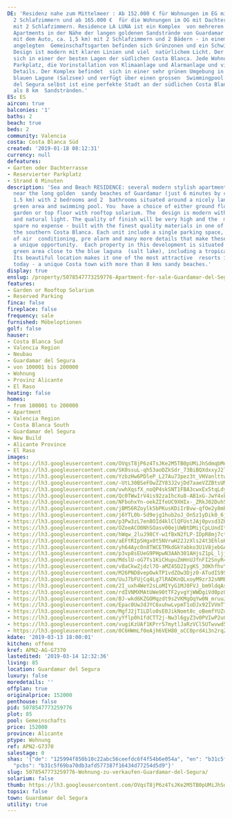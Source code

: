 ```yaml
---
DE: 'Residenz nahe zum Mittelmeer : Ab 152.000 € für Wohnungen im EG mit Garten mit
  2 Schlafzimmern und ab 165.000 €  für die Wohnungen im OG mit Dachterrasse und Meerblick
  mit 2 Schlafzimmern. Residence LA LUNA ist ein Komplex  von mehreren modernen, stilvollen
  Apartments in der Nähe der langen goldenen Sandstrände von Guardamar (nur 6  Minuten
  mit dem Auto, ca. 1,5 km) mit 2 Schlafzimmern und 2 Bädern - in einem sehr schön
  angelegten  Gemeinschaftsgarten befinden sich Grünzonen und ein Schwimmbad. Das
  Design ist modern mit klaren Linien und viel  natürlichem Licht. Der Komplex befindet
  sich in einer der besten Lagen der südlichen Costa Blanca. Jede Wohnung hat  einen
  Parkplatz, die Vorinstallation von Klimaanlage und Alarmanlage und viele weiteren
  Details. Der Komplex befindet  sich in einer sehr grünen Umgebung in der Nähe des
  blauen Lagune (Salzsee) und verfügt über einen grossen  Swimmingpool. Guardamar
  del Segura selbst ist eine perfekte Stadt an der südlichen Costa Blanca mit mehr
  als 8 km  Sandstränden.'
ES: ES
aircon: true
balconies: '1'
baths: 2
beach: true
beds: 2
community: Valencia
costa: Costa Blanca Süd
created: '2019-01-18 08:12:31'
currency: null
defeatures:
- Garten oder Dachterrasse
- Reservierter Parkplatz
- Strand 6 Minuten
description: 'Sea and Beach RESIDENCE: several modern stylish apartment properties
  near the long golden  sandy beaches of Guardamar (just 6 minutes by car, approx.
  1.5 km) with 2 bedrooms and 2  bathrooms situated around a nicely landscaped communal
  green area and swimming pool. You  have a choice of either ground floor with private
  garden or top floor with rooftop solarium. The  design is modern with clean lines
  and natural light. The quality of finish will be very high and the  materials used
  spare no expense - built with the finest quality materials in one of the best locations  of
  the southern Costa Blanca. Each unit include a single parking space, pre installation
  of air  conditioning, pre alarm and many more details that make these properties
  a unique opportunity.  Each property in this development is situated within a beautiful
  green area close to the blue laguna  (salt lake), including a tropical pool area.
  Its beautiful location makes it one of the most attractive  resorts in Guardamar
  today - a unique Costa town with more than 8 kms sandy beaches.'
display: true
enslug: /property/5078547773259776-Apartment-for-sale-Guardamar-del-Segura/
features:
- Garden or Rooftop Solarium
- Reserved Parking
finca: false
fireplace: false
frequency: sale
furnished: Möbeloptionen
golf: false
hauser:
- Costa Blanca Sud
- Valencia Region
- Neubau
- Guardamar del Segura
- von 100001 bis 200000
- Wohnung
- Provinz Alicante
- El Raso
heating: false
homes:
- from 100001 to 200000
- Apartment
- Valencia Region
- Costa Blanca South
- Guardamar del Segura
- New Build
- Alicante Province
- El Raso
images:
- https://lh3.googleusercontent.com/OVqsT8jP6z4TsJKe2M5TB0pUMiJhSdmqbMnryMrxjIMFEtOzkpJuFRatNreQdaUP02-I9zlw2kZYbA52EN7V=w640-rj-e30-l100
- https://lh3.googleusercontent.com/SK0ssuL-qh53aoDZkSdr_73BiBQXdxxyJ2lbn2ihV5j-FhqzPaOP85c076b5ETLKhUoDE8OESRvTIahR_IHv=w640-rj-e30-l100
- https://lh3.googleusercontent.com/YzbzHw6PDleP_L27Au73pez3t_VHVanlttwXX9WgxVnM1yBdimytFPwJ99Swh8yBdNnIfyDgzY5iX0SsSc78=w640-rj-e30-l100
- https://lh3.googleusercontent.com/-UtL30BSeFOwZZY83J2vjDd7aaeVZZBtsUMDPxi0q5nF-M14QEcyRBUCPb5lTibIndO3s8Dt36MuqhfUppyaeQ=w640-rj-e30-l100
- https://lh3.googleusercontent.com/vwhXqsfX_noQP4skSNT1FBA3cwxEx5tqLdy902I9xzRegQoJkmz60XQuFgPfNPP38je99nn64VDQXJdmyC7YfQ=w640-rj-e30-l100
- https://lh3.googleusercontent.com/Qc0TWwIrV4is92zaIhcXu8-AB1xG-JwY4xb4XpNOrqCN-qdOLeDATJSGOurP6ADomkk6jDb1fdY1l1NVI7QZTQ=w640-rj-e30-l100
- https://lh3.googleusercontent.com/NFbohxYn-oekZIfeUC9XHIx-_ZRkJ02Duh5znq0b8z0VzjI4zEjJUkjobxp2F5qKJU9LEx-SW9EufRyELz9C=w640-rj-e30-l100
- https://lh3.googleusercontent.com/jBM56RZoylk5bPKusKDiIrBvw-qfOe2y8mbd-o2wAAy7mmaIprflgE8MtoSzYhsMOJMkLuDGk5X03G9hc-U=w640-rj-e30-l100
- https://lh3.googleusercontent.com/j6YTL0b-Sd9ejg1hub2oJ_On5z1yDik0_6jrjbD7Vm6ubmr17YS7NCN5Dtyn9sJnrG1cY9JSzXJiW-ynGGtu=w640-rj-e30-l100
- https://lh3.googleusercontent.com/p3Pw3zL7en8OId4klClQFUstJAj0pvsd3ZH1KWqUcIjQB_qC-ZTa9Vph8WEse3l0shjz3vGxhuyr3t8qu0MO=w640-rj-e30-l100
- https://lh3.googleusercontent.com/OZoeACO0NhSOasv00ejUWBtDMijCpLUndItVZVmOPbTXx15LtgHuFmL1m3dTmVln4IYX4DRqAVv2b6XtLa4=w640-rj-e30-l100
- https://lh3.googleusercontent.com/hWqw_2luJ98CY-w1fBxN2fLP-IDpR8mj7ctcna3UQ9YBMWOWtqxB3MaCTe_AoPMpCRoEtN60ahlkI_2yB_Ac=w640-rj-e30-l100
- https://lh3.googleusercontent.com/aEFtRIpSHgx0t5NVrwH22JzXls24t3EhloKlzpH9vyby5yztdK30LechLU0OT5ftIxnAFpZNDeufBzw7MDpm=w640-rj-e30-l100
- https://lh3.googleusercontent.com/yh64Ayc0n8TWCETMkdGkYabko3U1V8jebGAbIz6kEJWHMzz-uEMlENDcofatmMnVTSfefEOYZbkRBawTkgm_=w640-rj-e30-l100
- https://lh3.googleusercontent.com/p3vp8sEUeG9PHpwN3AAh301AHjsZ1pL_ljjd6HG9Bjl1Mc-rjlohY9sP_scaa93Fw0-5EaHjeWz1Pl5VrxPC=w640-rj-e30-l100
- https://lh3.googleusercontent.com/MdslU-oG7Ts1KiCHupuZmHnUJfnFI2SnyR490P-6CBeKYcL4DKMI-JltKLCUq6Y4Wu2aQwS3WiBS6E88_50SIg=w640-rj-e30-l100
- https://lh3.googleusercontent.com/v8aCkwZjdzl7O-aMZ45D2IygKS_30KhfhvYqOZUAoxMpQps7Ejoonv_P23MJbZzX9_evelZeX5pjHtdd414=w640-rj-e30-l100
- https://lh3.googleusercontent.com/M26PND8vepOwkTP1vdZOw3Djz0-ATudIS9S2IYwxBGKLh0aAT_MDkDVGu34HKsfvJUBq3OeddCxb8sKtKJHk=w640-rj-e30-l100
- https://lh3.googleusercontent.com/UuJ7bFUjCq4Lg7lRADKnQLxoyM9zr32sNME60jjL0NNnDOgN004Q2edXNyhdw18f3C0ihOVyQDZIFIAmscDy=w640-rj-e30-l100
- https://lh3.googleusercontent.com/2I_uxh4WeY2sLoMIYyG1MJ0FVJ_bm9ldqAsKafC2pd4FvWmYRmjUVyoQlo3GUAeSCjDqe1sASFUeXafVQFba=w640-rj-e30-l100
- https://lh3.googleusercontent.com/rdIVNMXMAtUWe90tTF2yvgYjWWDgiVd0pzQ9-jdn5TZEONPfzwi5ML6M4iatEuuin_wG7HAVsYsLoJBKJA=w640-rj-e30-l100
- https://lh3.googleusercontent.com/BJ-wkd6KZGOMqzdt9s2VKMgOqYw0N_mruuJiL_ibHcXvZMBs9LnnLP07pqNyYcr_M3ZcZaZnQJ33dS8ooy0e=w640-rj-e30-l100
- https://lh3.googleusercontent.com/Epac0UwJdJYC6xuhwLvpmT1oDJx92IVVmTTlVW8S5tXn2675XMJxAT8pHolaLd_I8cUVTCxKITh4X1OwZbM=w640-rj-e30-l100
- https://lh3.googleusercontent.com/MgfJ2jT1LDlo0sE0JikNomt8c_oBemfYUZumiMYP92WVyiPyIFQsHQs5k5W5IesYKji9nhQiofzTc0JOx-A=w640-rj-e30-l100
- https://lh3.googleusercontent.com/yYflp0h1fdCTT2j-Nw3l6gyZ3v0PVIwP2uGCC1YOU-puOMMaWd_-Rwe8BJme2DzonVx-0EZhD6AXlRNitpM=w640-rj-e30-l100
- https://lh3.googleusercontent.com/vugiKzUAf1KPrr57mytlJaRzVCl5UTwvwd5YxGcekP-ywXCigo_cud_MInBAtszr5A112VT9cbtpDqlWHNQ=w640-rj-e30-l100
- https://lh3.googleusercontent.com/0C6HWmLf0eAjh6VEH80_oCC0prd4i3n2rqZFE0_bwOJ_equuokHV5qGOjjEvNx-rTqkgEToGb9FRChSPu0Qa=w640-rj-e30-l100
kdate: '2019-03-13 18:00:01'
kitchen: offene
kref: APN2-AG-G7370
lastedited: '2019-03-14 12:32:36'
living: 85
location: Guardamar del Segura
luxury: false
moredetails: ''
offplan: true
originalprice: 152000
penthouse: false
pid: 5078547773259776
plot: 85
pool: Gemeinschafts
price: 152000
province: Alicante
ptype: Wohnung
ref: APN2-G7370
salestage: 0
shas: '{"de": "125994f850b10c22abc56ceefdc6f4f54b6e054a", "en": "b31c5f69ba70db3afd577387f16434d77254d5d9",
  "pcbs": "b31c5f69ba70db3afd577387f16434d77254d5d9"}'
slug: 5078547773259776-Wohnung-zu-verkaufen-Guardamar-del-Segura/
solarium: false
thumb: https://lh3.googleusercontent.com/OVqsT8jP6z4TsJKe2M5TB0pUMiJhSdmqbMnryMrxjIMFEtOzkpJuFRatNreQdaUP02-I9zlw2kZYbA52EN7V=w400-h240-n-rj-e30-l100
topsix: false
town: Guardamar del Segura
utility: true
---
```

